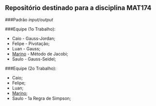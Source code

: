 Repositório destinado para a disciplina MAT174
---------------

###Padrão _input/output_


###Equipe (1o Trabalho):

- Caio - Gauss-Jordan;
- Felipe - Pivotação;
- Luan - Gauss;
- [Marino](mailto:intmarinoreturn0@gmail.com) - Método de Jacobi;
- Saulo - Gauss-Seidel;


###Equipe (2o Trabalho):

- Caio;
- Felipe;
- Luan;
- [Marino](mailto:intmarinoreturn0@gmail.com);
- Saulo - 1a Regra de Simpson;
